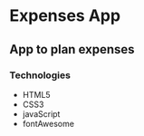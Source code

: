 <h1>Expenses App</h1>

<h2>App to plan expenses </h2>


<h3>Technologies</h3>
<ul>
<li>HTML5</li>
<li>CSS3</li>
<li>javaScript</li>
<li>fontAwesome</li>
</ul>
